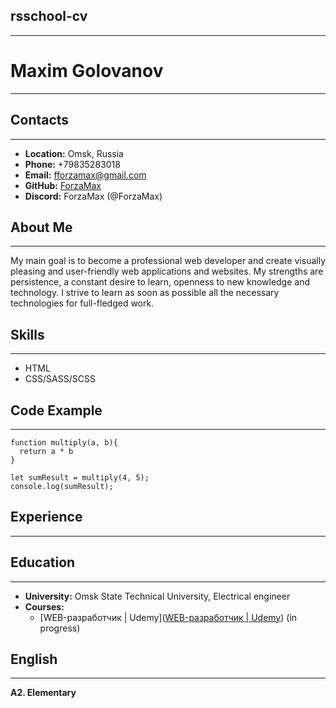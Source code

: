 ## rsschool-cv
---
# Maxim Golovanov
---

## Contacts
---
- **Location:** Omsk, Russia
- **Phone:** +79835283018
- **Email:** fforzamax@gmail.com
- **GitHub:** [ForzaMax](https://github.com/ForzaMax)
- **Discord:** ForzaMax (@ForzaMax)

## About Me
---
My main goal is to become a professional web developer and create visually pleasing and user-friendly web applications and websites. My strengths are persistence, a constant desire to learn, openness to new knowledge and technology. I strive to learn as soon as possible all the necessary technologies for full-fledged work.

## Skills
---
- HTML
- CSS/SASS/SCSS

## Code Example
---
```
function multiply(a, b){
  return a * b
}

let sumResult = multiply(4, 5);
console.log(sumResult);
```

## Experience
---
## Education
---
- **University:** Omsk State Technical University, Electrical engineer
- **Courses:**
    - [WEB-разработчик | Udemy]([WEB-разработчик | Udemy](https://www.udemy.com/course/webdeveloper/)) (in progress)

## English
---
**А2. Elementary**
